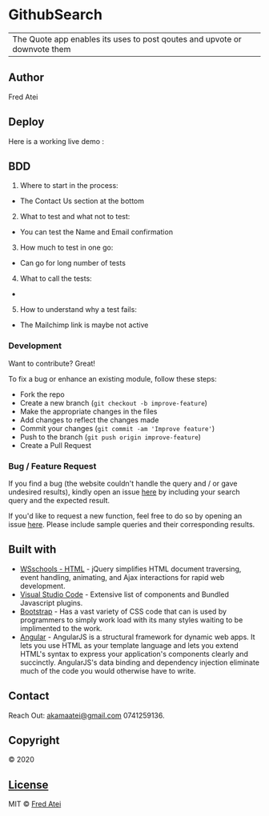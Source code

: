 # GithubSearch
<table>
<tr>
<td>
The Quote app enables its uses to post qoutes and upvote or downvote them
</td>
</tr>
</table>

## Author
Fred Atei


## Deploy
Here is a working live demo : 

## BDD
1. Where to start in the process:
- The Contact Us section at the bottom

2. What to test and what not to test:
- You can test the Name and Email confirmation 

3. How much to test in one go:
- Can go for long number of tests

4. What to call the tests:
- 
   
5. How to understand why a test fails:
- The Mailchimp link is maybe not active

### Development
Want to contribute? Great!

To fix a bug or enhance an existing module, follow these steps:

- Fork the repo
- Create a new branch (`git checkout -b improve-feature`)
- Make the appropriate changes in the files
- Add changes to reflect the changes made
- Commit your changes (`git commit -am 'Improve feature'`)
- Push to the branch (`git push origin improve-feature`)
- Create a Pull Request 

### Bug / Feature Request

If you find a bug (the website couldn't handle the query and / or gave undesired results), kindly open an issue [here](https://fredatei.github.io/Github-search/issues/new) by including your search query and the expected result.

If you'd like to request a new function, feel free to do so by opening an issue [here](https://fredatei.github.io/Github-search/issues/new). Please include sample queries and their corresponding results.


## Built with 

- [WSschools - HTML](https://www.w3schools.com/html/default.asp) - jQuery simplifies HTML document traversing, event handling, animating, and Ajax interactions for rapid web development.
- [Visual Studio Code](https://code.visualstudio.com/) - Extensive list of components and  Bundled Javascript plugins.
- [Bootstrap](https://getbootstrap.com/) - Has a vast variety of CSS code that can is used by programmers to simply work load with its many styles waiting to be implimented to the work.
- [Angular](https://angular.io/) - AngularJS is a structural framework for dynamic web apps. It lets you use HTML as your template language and lets you extend HTML's syntax to express your application's components clearly and succinctly. AngularJS's data binding and dependency injection eliminate much of the code you would otherwise have to write.

## Contact

Reach Out: akamaatei@gmail.com
           0741259136.   

## Copyright
© 2020

## [License](https://github.com/FredAtei/Github-search/blob/master/LICENSE)

MIT © [Fred Atei ](https://github.com/FredAtei/Github-search)
